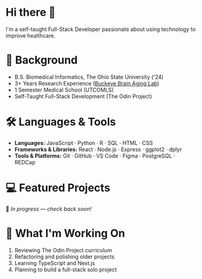 # Hi there 👋

I'm a self-taught Full-Stack Developer passionate about using technology to improve healthcare. 

# 🌱 Background
- B.S. Biomedical Informatics, The Ohio State University ('24)
- 3+ Years Research Experience ([Buckeye Brain Aging Lab](https://u.osu.edu/bbal/))
- 1 Semester Medical School (UTCOMLS)
- Self-Taught Full-Stack Development (The Odin Project)

# 🛠 Languages & Tools

- **Languages:** JavaScript · Python · R · SQL · HTML · CSS
- **Frameworks & Libraries:**  React · Node.js · Express · ggplot2 · dplyr
- **Tools & Platforms:**  Git · GitHub · VS Code · Figma · PostgreSQL · REDCap

# 💻 Featured Projects  
🚧 *In progress — check back soon!*

# 🔭 What I'm Working On
1. Reviewing The Odin Project curriculum  
2. Refactoring and polishing older projects  
3. Learning TypeScript and Next.js  
4. Planning to build a full-stack solo project
